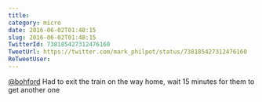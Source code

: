 ```yaml
---
title: 
category: micro
date: 2016-06-02T01:48:15
slug: 2016-06-02T01:48:15
TwitterId: 738185427312476160
TweetUrl: https://twitter.com/mark_philpot/status/738185427312476160
ReTweetUser: 
---
```


[@bohford](https://twitter.com/bohford) Had to exit the train on the way home, wait 15 minutes for them to get another one